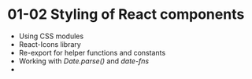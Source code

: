 # 01-02 Styling of React components

- Using CSS modules
- React-Icons library
- Re-export for helper functions and constants
- Working with _Date.parse()_ and _date-fns_
-
